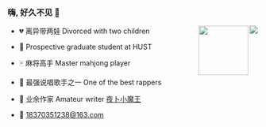 ### 嗨, 好久不见 👋


<a href="https://github.com/bubbliiiing">
<img align="right" src="https://github-readme-stats.vercel.app/api?username=DingjieFu&theme=dracula&hide_title=true&show_icons=true&icon_color=a7535a&text_color=c0c4c3&bg_color=ffffff">
</a>

<img align="right" src="https://github.com/DingjieFu/DingjieFU/ybxmw.jpg" width="100px">

- :broken_heart: 离异带两娃 Divorced with two children
- :school: Prospective graduate student at HUST


- :mahjong: 麻将高手 Master mahjong player
- :microphone: 最强说唱歌手之一 One of the best rappers

- :scroll: 业余作家 Amateur writer [夜卜小魔王](https://github.com/DingjieFu/DingjieFU/ybxmw.jpg)
- :e-mail: 18370351238@163.com
